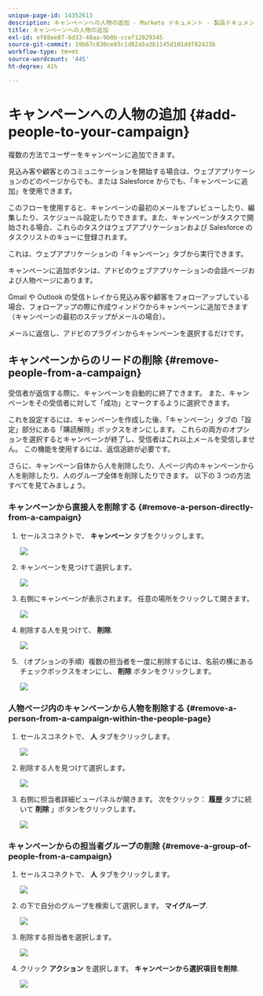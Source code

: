 ```yaml
---
unique-page-id: 14352613
description: キャンペーンへの人物の追加 - Marketo ドキュメント - 製品ドキュメント
title: キャンペーンへの人物の追加
exl-id: ef88ee07-6d33-40aa-9b0b-ccef12829345
source-git-commit: 19b67c830ce85c1d02a5a3b1145d101ddf82423b
workflow-type: tm+mt
source-wordcount: '445'
ht-degree: 41%

---
```


# キャンペーンへの人物の追加 {#add-people-to-your-campaign}

複数の方法でユーザーをキャンペーンに追加できます。

見込み客や顧客とのコミュニケーションを開始する場合は、ウェブアプリケーションのどのページからでも、または Salesforce からでも、「キャンペーンに追加」を使用できます。

このフローを使用すると、キャンペーンの最初のメールをプレビューしたり、編集したり、スケジュール設定したりできます。また、キャンペーンがタスクで開始される場合、これらのタスクはウェブアプリケーションおよび Salesforce のタスクリストのキューに登録されます。

これは、ウェブアプリケーションの「キャンペーン」タブから実行できます。

キャンペーンに追加ボタンは、アドビのウェブアプリケーションの会話ページおよび人物ページにあります。

Gmail や Outlook の受信トレイから見込み客や顧客をフォローアップしている場合、フォローアップの際に作成ウィンドウからキャンペーンに追加できます（キャンペーンの最初のステップがメールの場合）。

メールに返信し、アドビのプラグインからキャンペーンを選択するだけです。

## キャンペーンからのリードの削除 {#remove-people-from-a-campaign}

受信者が返信する際に、キャンペーンを自動的に終了できます。 また、キャンペーンをその受信者に対して「成功」とマークするように選択できます。

これを設定するには、キャンペーンを作成した後、「キャンペーン」タブの「設定」部分にある「購読解除」ボックスをオンにします。 これらの両方のオプションを選択するとキャンペーンが終了し、受信者はこれ以上メールを受信しません。 この機能を使用するには、返信追跡が必要です。

さらに、キャンペーン自体から人を削除したり、人ページ内のキャンペーンから人を削除したり、人のグループ全体を削除したりできます。 以下の 3 つの方法すべてを見てみましょう。

### キャンペーンから直接人を削除する {#remove-a-person-directly-from-a-campaign}

1. セールスコネクトで、 **キャンペーン** タブをクリックします。

   ![](assets/one.png)

1. キャンペーンを見つけて選択します。

   ![](assets/two.png)

1. 右側にキャンペーンが表示されます。 任意の場所をクリックして開きます。

   ![](assets/three.png)

1. 削除する人を見つけて、 **削除**.

   ![](assets/four.png)

1. （オプションの手順）複数の担当者を一度に削除するには、名前の横にあるチェックボックスをオンにし、 **削除** ボタンをクリックします。

   ![](assets/five.png)

### 人物ページ内のキャンペーンから人物を削除する {#remove-a-person-from-a-campaign-within-the-people-page}

1. セールスコネクトで、 **人** タブをクリックします。

   ![](assets/one-a.png)

1. 削除する人を見つけて選択します。

   ![](assets/two-a.png)

1. 右側に担当者詳細ビューパネルが開きます。 次をクリック： **履歴** タブに続いて **削除** 」ボタンをクリックします。

   ![](assets/three-a.png)

### キャンペーンからの担当者グループの削除 {#remove-a-group-of-people-from-a-campaign}

1. セールスコネクトで、 **人** タブをクリックします。

   ![](assets/one-b.png)

1. の下で自分のグループを検索して選択します。 **マイグループ**.

   ![](assets/two-b.png)

1. 削除する担当者を選択します。

   ![](assets/three-b.png)

1. クリック **アクション** を選択します。 **キャンペーンから選択項目を削除**.

   ![](assets/four-b.png)